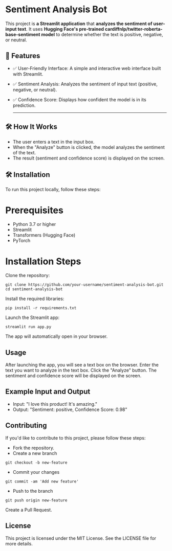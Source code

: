 # Sentiment Analysis Bot

This project is **a Streamlit application** that **analyzes the sentiment of user-input text**. It uses **Hugging Face's pre-trained cardiffnlp/twitter-roberta-base-sentiment model** to determine whether the text is positive, negative, or neutral.

## 📌 Features
- ✅ User-Friendly Interface: A simple and interactive web interface built with Streamlit.
- ✅ Sentiment Analysis: Analyzes the sentiment of input text (positive, negative, or neutral).
- ✅ Confidence Score: Displays how confident the model is in its prediction.

  ---

## 🛠️ How It Works
- The user enters a text in the input box.
- When the "Analyze" button is clicked, the model analyzes the sentiment of the text.
- The result (sentiment and confidence score) is displayed on the screen.

## 🛠️ Installation
To run this project locally, follow these steps:
# Prerequisites
- Python 3.7 or higher
- Streamlit
- Transformers (Hugging Face)
- PyTorch
# Installation Steps
Clone the repository:
```
git clone https://github.com/your-username/sentiment-analysis-bot.git
cd sentiment-analysis-bot
```
Install the required libraries:
```
pip install -r requirements.txt
```
Launch the Streamlit app:
```
streamlit run app.py
```
The app will automatically open in your browser.
## Usage
After launching the app, you will see a text box on the browser.
Enter the text you want to analyze in the text box.
Click the "Analyze" button.
The sentiment and confidence score will be displayed on the screen.
## Example Input and Output
- Input: "I love this product! It's amazing."
- Output: "Sentiment: positive, Confidence Score: 0.98"
## Contributing
If you'd like to contribute to this project, please follow these steps:
- Fork the repository.
- Create a new branch
```
git checkout -b new-feature
```
- Commit your changes
```
git commit -am 'Add new feature'
```
- Push to the branch
```
git push origin new-feature
```
Create a Pull Request.
## License
This project is licensed under the MIT License. See the LICENSE file for more details.
